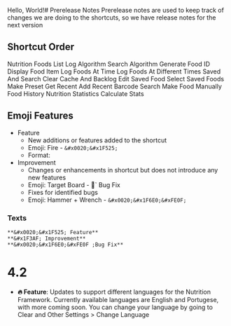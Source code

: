 Hello, World!# Prerelease Notes
Prerelease notes are used to keep track of changes we are doing to the shortcuts, so we have release notes for the next version

## Shortcut Order
Nutrition
Foods List
Log Algorithm
Search Algorithm
Generate Food ID
Display Food Item
Log Foods At Time
Log Foods At Different Times
Saved And Search
Clear Cache And Backlog
Edit Saved Food
Select Saved Foods
Make Preset
Get Recent
Add Recent
Barcode Search
Make Food Manually
Food History
Nutrition Statistics
Calculate Stats

## Emoji Features
- Feature
	- New additions or features added to the shortcut
	- Emoji: Fire - `&#x0020;&#x1F525;`
	- Format:
- Improvement
	- Changes or enhancements in shortcut but does not introduce any new features
	- Emoji: Target Board - &#x1F3AF;`
 Bug Fix
	- Fixes for identified bugs
	- Emoji: Hammer + Wrench - `&#x0020;&#x1F6E0;&#xFE0F;`

### Texts
```
**&#x0020;&#x1F525; Feature**
**&#x1F3AF; Improvement**
**&#x0020;&#x1F6E0;&#xFE0F ;Bug Fix**
```

# 4.2
- **&#x0020;&#x1F525; Feature**: Updates to support different languages for the Nutrition Framework. Currently available languages are English and Portugese, with more coming soon. You can change your language by going to Clear and Other Settings > Change Language
